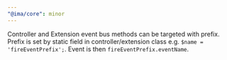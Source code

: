 ```yaml
---
"@ima/core": minor
---
```


Controller and Extension event bus methods can be targeted with prefix. Prefix is set by static field in controller/extension class e.g. `$name = 'fireEventPrefix';`. Event is then `fireEventPrefix.eventName`.
